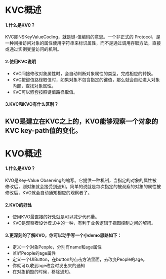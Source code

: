 # KVC概述

#### 1.什么是KVC？
KVC即NSKeyValueCoding，就是键-值编码的意思。一个非正式的 Protocol，是一种间接访问对象的属性使用字符串来标识属性，而不是通过调用存取方法，直接或通过实例变量访问的机制。

#### 2.使用KVC说明
- KVC间接修改对象属性时，会自动判断对象属性的类型，完成相应的转换。
- KVC按键值路径取值时，如果对象不包含指定的键值，那么就会自动进入对象内部，查找对象属性。
- KVC可以嵌套按照键值路径取值。

#### 3.KVC和KVO有什么区别？
KVO是建立在KVC之上的，KVO能够观察一个对象的KVC key-path值的变化。
---


# KVO概述
#### 1.什么是KVO？
KVO是Key-Value Observing的缩写。它提供一种机制，当指定的对象的属性被修改后，则对象就会接受到通知。简单的说就是每次指定的被观察的对象的属性被修改后，KVO就会自动通知相应的观察者了。

#### 2.KVO的好处
- 使用KVO最直接的好处就是可以减少代码量。
- KVO是观察者设计模式中的一种，有利于业务逻辑于视图控制之间的解耦。



#### 3.更深刻的了解KVO，你可以动手写一个小demo思路如下：
- 定义一个对象People，分别有name和age属性
- 监听People的age属性
- 定义一个UIButton，在button的点击方法里面，去改变People的age。
- 你就可以收到age改变时发出来的通知
- 在对象销毁的时候，移除通知。
